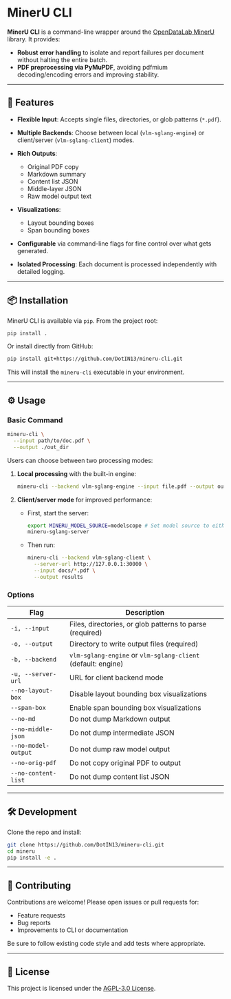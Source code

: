 # MinerU CLI

**MinerU CLI** is a command-line wrapper around the [OpenDataLab MinerU](https://github.com/opendatalab/MinerU) library. It provides:

* **Robust error handling** to isolate and report failures per document without halting the entire batch.
* **PDF preprocessing via PyMuPDF**, avoiding pdfmium decoding/encoding errors and improving stability.

---

## 🚀 Features

* **Flexible Input**: Accepts single files, directories, or glob patterns (`*.pdf`).
* **Multiple Backends**: Choose between local (`vlm-sglang-engine`) or client/server (`vlm-sglang-client`) modes.
* **Rich Outputs**:

  * Original PDF copy
  * Markdown summary
  * Content list JSON
  * Middle-layer JSON
  * Raw model output text
* **Visualizations**:

  * Layout bounding boxes
  * Span bounding boxes
* **Configurable** via command-line flags for fine control over what gets generated.
* **Isolated Processing**: Each document is processed independently with detailed logging.

---

## 📦 Installation

MinerU CLI is available via `pip`. From the project root:

```bash
pip install .
```

Or install directly from GitHub:

```bash
pip install git+https://github.com/DotIN13/mineru-cli.git
```

This will install the `mineru-cli` executable in your environment.

---

## ⚙️ Usage

### Basic Command

```bash
mineru-cli \
  --input path/to/doc.pdf \
  --output ./out_dir
```

Users can choose between two processing modes:

1. **Local processing** with the built-in engine:

   ```bash
   mineru-cli --backend vlm-sglang-engine --input file.pdf --output out_dir
   ```

2. **Client/server mode** for improved performance:

   * First, start the server:

     ```bash
     export MINERU_MODEL_SOURCE=modelscope # Set model source to either modelscope, huggingface or local
     mineru-sglang-server
     ```

   * Then run:

     ```bash
     mineru-cli --backend vlm-sglang-client \
       --server-url http://127.0.0.1:30000 \
       --input docs/*.pdf \
       --output results
     ```

### Options

| Flag                | Description                                                  |
| ------------------- | ------------------------------------------------------------ |
| `-i, --input`       | Files, directories, or glob patterns to parse (required)     |
| `-o, --output`      | Directory to write output files (required)                   |
| `-b, --backend`     | `vlm-sglang-engine` or `vlm-sglang-client` (default: engine) |
| `-u, --server-url`  | URL for client backend mode                                  |
| `--no-layout-box`   | Disable layout bounding box visualizations                   |
| `--span-box`        | Enable span bounding box visualizations                      |
| `--no-md`           | Do not dump Markdown output                                  |
| `--no-middle-json`  | Do not dump intermediate JSON                                |
| `--no-model-output` | Do not dump raw model output                                 |
| `--no-orig-pdf`     | Do not copy original PDF to output                           |
| `--no-content-list` | Do not dump content list JSON                                |

---

## 🛠️ Development

Clone the repo and install:

```bash
git clone https://github.com/DotIN13/mineru-cli.git
cd mineru
pip install -e .
```

---

## 🤝 Contributing

Contributions are welcome! Please open issues or pull requests for:

* Feature requests
* Bug reports
* Improvements to CLI or documentation

Be sure to follow existing code style and add tests where appropriate.

---

## 📄 License

This project is licensed under the [AGPL-3.0 License](LICENSE).
